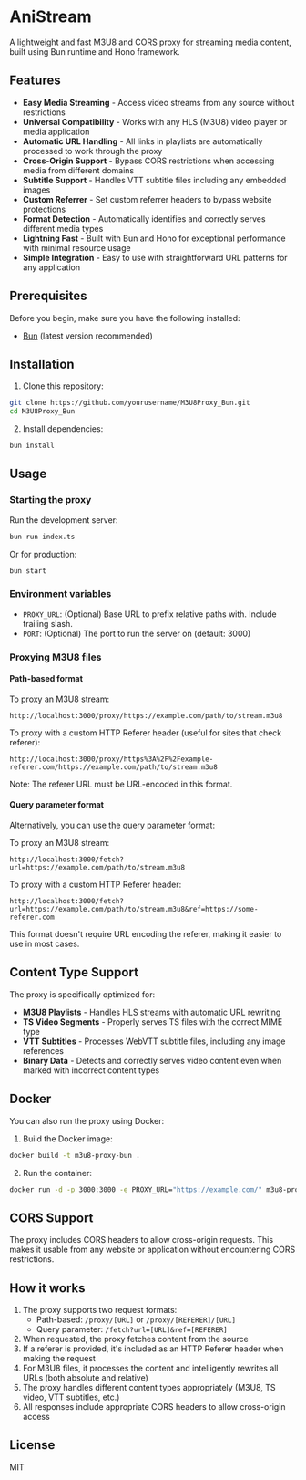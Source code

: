 # AniStream

A lightweight and fast M3U8 and CORS proxy for streaming media content, built using Bun runtime and Hono framework.

## Features

- **Easy Media Streaming** - Access video streams from any source without restrictions
- **Universal Compatibility** - Works with any HLS (M3U8) video player or media application
- **Automatic URL Handling** - All links in playlists are automatically processed to work through the proxy
- **Cross-Origin Support** - Bypass CORS restrictions when accessing media from different domains
- **Subtitle Support** - Handles VTT subtitle files including any embedded images
- **Custom Referrer** - Set custom referrer headers to bypass website protections
- **Format Detection** - Automatically identifies and correctly serves different media types
- **Lightning Fast** - Built with Bun and Hono for exceptional performance with minimal resource usage
- **Simple Integration** - Easy to use with straightforward URL patterns for any application

## Prerequisites

Before you begin, make sure you have the following installed:
- [Bun](https://bun.sh) (latest version recommended)

## Installation

1. Clone this repository:
```bash
git clone https://github.com/yourusername/M3U8Proxy_Bun.git
cd M3U8Proxy_Bun
```

2. Install dependencies:
```bash
bun install
```

## Usage

### Starting the proxy

Run the development server:
```bash
bun run index.ts
```

Or for production:
```bash
bun start
```

### Environment variables

- `PROXY_URL`: (Optional) Base URL to prefix relative paths with. Include trailing slash.
- `PORT`: (Optional) The port to run the server on (default: 3000)

### Proxying M3U8 files

#### Path-based format

To proxy an M3U8 stream:
```
http://localhost:3000/proxy/https://example.com/path/to/stream.m3u8
```

To proxy with a custom HTTP Referer header (useful for sites that check referer):
```
http://localhost:3000/proxy/https%3A%2F%2Fexample-referer.com/https://example.com/path/to/stream.m3u8
```

Note: The referer URL must be URL-encoded in this format.

#### Query parameter format

Alternatively, you can use the query parameter format:

To proxy an M3U8 stream:
```
http://localhost:3000/fetch?url=https://example.com/path/to/stream.m3u8
```

To proxy with a custom HTTP Referer header:
```
http://localhost:3000/fetch?url=https://example.com/path/to/stream.m3u8&ref=https://some-referer.com
```

This format doesn't require URL encoding the referer, making it easier to use in most cases.

## Content Type Support

The proxy is specifically optimized for:

- **M3U8 Playlists** - Handles HLS streams with automatic URL rewriting
- **TS Video Segments** - Properly serves TS files with the correct MIME type 
- **VTT Subtitles** - Processes WebVTT subtitle files, including any image references
- **Binary Data** - Detects and correctly serves video content even when marked with incorrect content types

## Docker

You can also run the proxy using Docker:

1. Build the Docker image:
```bash
docker build -t m3u8-proxy-bun .
```

2. Run the container:
```bash
docker run -d -p 3000:3000 -e PROXY_URL="https://example.com/" m3u8-proxy-bun
```

## CORS Support

The proxy includes CORS headers to allow cross-origin requests. This makes it usable from any website or application without encountering CORS restrictions.

## How it works

1. The proxy supports two request formats:
   - Path-based: `/proxy/[URL]` or `/proxy/[REFERER]/[URL]`
   - Query parameter: `/fetch?url=[URL]&ref=[REFERER]`
2. When requested, the proxy fetches content from the source
3. If a referer is provided, it's included as an HTTP Referer header when making the request
4. For M3U8 files, it processes the content and intelligently rewrites all URLs (both absolute and relative)
5. The proxy handles different content types appropriately (M3U8, TS video, VTT subtitles, etc.)
6. All responses include appropriate CORS headers to allow cross-origin access

## License

MIT